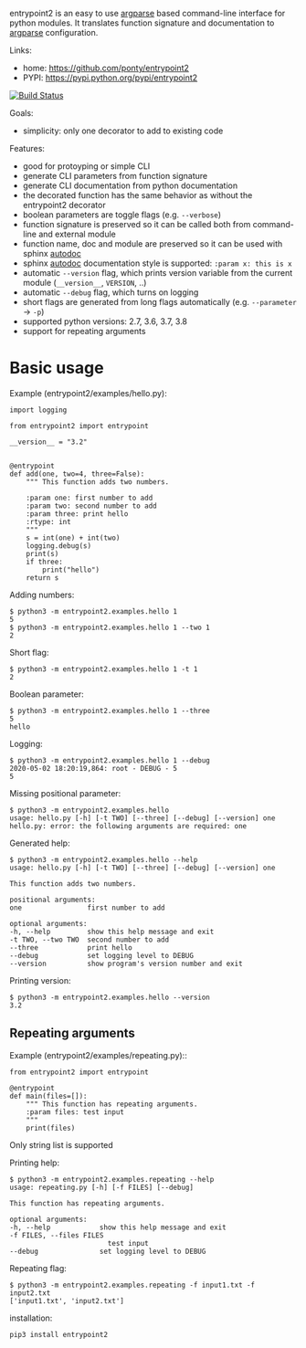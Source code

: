 entrypoint2 is an easy to use [argparse][2] based command-line interface for python modules.
It translates function signature and documentation to [argparse][2] configuration.


Links:

 * home: https://github.com/ponty/entrypoint2
 * PYPI: https://pypi.python.org/pypi/entrypoint2

[![Build Status](https://travis-ci.org/ponty/entrypoint2.svg?branch=master)](https://travis-ci.org/ponty/entrypoint2)

Goals:

 - simplicity: only one decorator to add to existing code

Features:

 - good for protoyping or simple CLI
 - generate CLI parameters from function signature 
 - generate CLI documentation from python documentation 
 - the decorated function has the same behavior as without the entrypoint2 decorator
 - boolean parameters are toggle flags (e.g. ``--verbose``) 
 - function signature is preserved so it can be called both from command-line and external module
 - function name, doc and module are preserved so it can be used with sphinx [autodoc][1]
 - sphinx [autodoc][1] documentation style is supported: ``:param x: this is x``
 - automatic ``--version`` flag, which prints version variable from the current module
   (``__version__``, ``VERSION``, ..) 
 - automatic ``--debug`` flag, which turns on logging 
 - short flags are generated from long flags automatically (e.g. ``--parameter`` -> ``-p``) 
 - supported python versions: 2.7, 3.6, 3.7, 3.8
 - support for repeating arguments

Basic usage
============

Example (entrypoint2/examples/hello.py):

	import logging

	from entrypoint2 import entrypoint

	__version__ = "3.2"


	@entrypoint
	def add(one, two=4, three=False):
		""" This function adds two numbers.

		:param one: first number to add
		:param two: second number to add
		:param three: print hello
		:rtype: int
		"""
		s = int(one) + int(two)
		logging.debug(s)
		print(s)
		if three:
			print("hello")
		return s

Adding numbers:

	$ python3 -m entrypoint2.examples.hello 1
	5
	$ python3 -m entrypoint2.examples.hello 1 --two 1
	2

Short flag:

	$ python3 -m entrypoint2.examples.hello 1 -t 1
	2

Boolean parameter:

	$ python3 -m entrypoint2.examples.hello 1 --three
	5
	hello

Logging:

	$ python3 -m entrypoint2.examples.hello 1 --debug
	2020-05-02 18:20:19,864: root - DEBUG - 5
	5

Missing positional parameter:

	$ python3 -m entrypoint2.examples.hello 
	usage: hello.py [-h] [-t TWO] [--three] [--debug] [--version] one
	hello.py: error: the following arguments are required: one

Generated help:

	$ python3 -m entrypoint2.examples.hello --help
	usage: hello.py [-h] [-t TWO] [--three] [--debug] [--version] one

	This function adds two numbers.

	positional arguments:
	one                first number to add

	optional arguments:
	-h, --help         show this help message and exit
	-t TWO, --two TWO  second number to add
	--three            print hello
	--debug            set logging level to DEBUG
	--version          show program's version number and exit

Printing version:

	$ python3 -m entrypoint2.examples.hello --version
	3.2

Repeating arguments
--------------------

Example (entrypoint2/examples/repeating.py)::

	from entrypoint2 import entrypoint

	@entrypoint
	def main(files=[]):
		""" This function has repeating arguments.
		:param files: test input
		"""
		print(files)

Only string list is supported 
  

Printing help:

	$ python3 -m entrypoint2.examples.repeating --help
	usage: repeating.py [-h] [-f FILES] [--debug]

	This function has repeating arguments.

	optional arguments:
	-h, --help            show this help message and exit
	-f FILES, --files FILES
							test input
	--debug               set logging level to DEBUG
	
Repeating flag:

	$ python3 -m entrypoint2.examples.repeating -f input1.txt -f input2.txt
	['input1.txt', 'input2.txt']

installation:

    pip3 install entrypoint2


[1]: https://www.sphinx-doc.org/en/master/usage/extensions/autodoc.html
[2]: http://docs.python.org/dev/library/argparse.html


